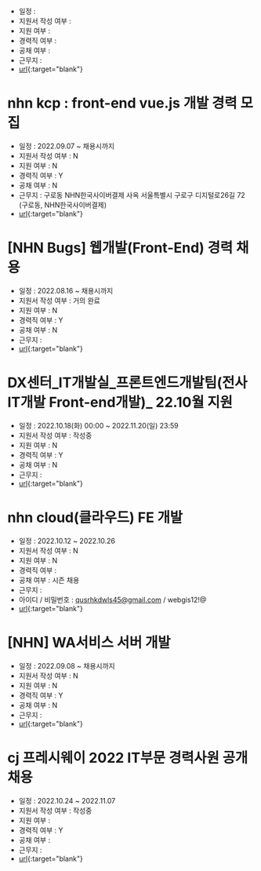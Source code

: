 #
- 일정 : 
- 지원서 작성 여부 : 
- 지원 여부 : 
- 경력직 여부 : 
- 공채 여부 : 
- 근무지 : 
- [url](){:target="blank"}

# nhn kcp : front-end vue.js 개발 경력 모집
- 일정 : 2022.09.07 ~ 채용시까지
- 지원서 작성 여부 : N
- 지원 여부 : N
- 경력직 여부 : Y
- 공채 여부 : N
- 근무지 : 구로동 NHN한국사이버결제 사옥 서울특별시 구로구 디지털로26길 72 (구로동, NHN한국사이버결제)
- [url](https://recruit.nhn.com/ent/recruitings/20002585){:target="blank"}

# [NHN Bugs] 웹개발(Front-End) 경력 채용
- 일정 : 2022.08.16 ~ 채용시까지
- 지원서 작성 여부 : 거의 완료
- 지원 여부 : N
- 경력직 여부 : Y
- 공채 여부 : N
- 근무지 : 
- [url](https://recruit.nhn.com/ent/recruitings/20002696){:target="blank"}

# DX센터_IT개발실_프론트엔드개발팀(전사IT개발 Front-end개발)_ 22.10월 지원
- 일정 : 2022.10.18(화) 00:00 ~ 2022.11.20(일) 23:59
- 지원서 작성 여부 : 작성중
- 지원 여부 : N
- 경력직 여부 : Y
- 공채 여부 : N
- 근무지 : 
- [url](https://cowayhr.recruiter.co.kr/app/jobnotice/view?systemKindCode=MRS2&jobnoticeSn=118970){:target="blank"}

# nhn cloud(클라우드) FE 개발
- 일정 : 2022.10.12 ~ 2022.10.26
- 지원서 작성 여부 : N
- 지원 여부 : N
- 경력직 여부 : 
- 공채 여부 : 시즌 채용
- 근무지 : 
- 아이디 / 비밀번호 : qusrhkdwls45@gmail.com / webgis12!@
- [url](https://www.nhncloud-seasonrecruit.com/dev){:target="blank"}

# [NHN] WA서비스 서버 개발
- 일정 :  2022.09.08 ~ 채용시까지
- 지원서 작성 여부 : N
- 지원 여부 : N
- 경력직 여부 : Y
- 공채 여부 : N
- 근무지 : 
- [url](https://recruit.nhn.com/ent/recruitings/20002735?classId=170){:target="blank"}

# cj 프레시웨이 2022 IT부문 경력사원 공개채용
- 일정 : 2022.10.24 ~ 2022.11.07
- 지원서 작성 여부 : 작성중
- 지원 여부 : 
- 경력직 여부 : Y
- 공채 여부 : 
- 근무지 : 
- [url](){:target="blank"}












